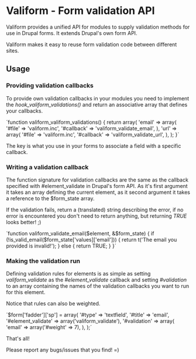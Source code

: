 Valiform - Form validation API
==============================
Valiform provides a unified API for modules to supply validation methods for use in Drupal forms. It extends Drupal's own form API.

Valiform makes it easy to reuse form validation code between different sites.

Usage
------------------------------
### Providing validation callbacks
To provide own validation callbacks in your modules you need to implement the *hook\_valiform\_validations()* and return an associative array that defines your callbacks.

´function valiform_valiform_validations() {
  return array(
    'email' => array(
      '#file'     => 'valiform.inc',
      '#callback' => 'valiform_validate_email',
    ),
    'url' => array(
      '#file'     => 'valiform.inc',
      '#callback' => 'valiform_validate_url',
    ),
  );
}´

The key is what you use in your forms to associate a field with a specific callback.

### Writing a validation callback
The function signature for validation callbacks are the same as the callback specified with #element\_validate in Drupal's form API. As it's first argument it takes an array defining the current element, as it second argument it takes a reference to the $form\_state array.

If the validation fails, return a (translated) string describing the error, if no error is encountered you don't need to return anything, but returning *TRUE* looks better! ;)

´function valiform_validate_email($element, &$form_state) {
  if (!is_valid_email($form_state['values]['email'])) {
    return t('The email you provided is invalid!');
  } else {
    return TRUE;
  }
}´

### Making the validation run
Defining validation rules for elements is as simple as setting *valiform_validate* as the *#element_validate* callback and setting *#validation* to an array containing the names of the validation callbacks you want to run for this element.

Notice that rules can also be weighted.

´$form['fadder']['sp'] = array(
  '#type'         => 'textfield',
  '#title'        => 'email',
  '#element_validate' => array('valiform_validate'),
  '#validation' => array(
    'email' => array('#weight' => 7),
  ),
);´

That's all!

Please report any bugs/issues that you find! =)